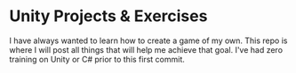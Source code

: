 # Unity Projects & Exercises
I have always wanted to learn how to create a game of my own. This repo is where I will post all things that will help me achieve that goal. I've had zero training on Unity or C# prior to this first commit.
